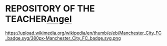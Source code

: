 # REPOSITORY OF THE TEACHER[Angel](https://github.com/d-prieto/J25-Programming/tree/main)


https://upload.wikimedia.org/wikipedia/en/thumb/e/eb/Manchester_City_FC_badge.svg/380px-Manchester_City_FC_badge.svg.png

